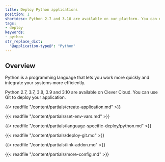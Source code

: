 ```yaml
---
title: Deploy Python applications
position: 1
shortdesc: Python 2.7 and 3.10 are available on our platform. You can use Git to deploy your application.
tags:
- deploy
keywords:
- python
str_replace_dict:
  "@application-type@": "Python"
---
```


## Overview

Python is a programming language that lets you work more quickly and integrate your systems more efficiently.

Python 2.7, 3.7, 3.8, 3.9 and 3.10 are available on Clever Cloud. You can use Git to deploy your application.


{{< readfile "/content/partials/create-application.md" >}}

{{< readfile "/content/partials/set-env-vars.md" >}}

{{< readfile "/content/partials/language-specific-deploy/python.md" >}}

{{< readfile "/content/partials/deploy-git.md" >}}

{{< readfile "/content/partials/link-addon.md" >}}

{{< readfile "/content/partials/more-config.md" >}}
